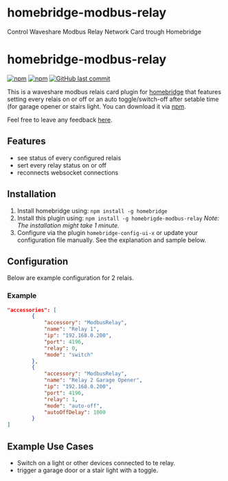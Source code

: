 # homebridge-modbus-relay
Control Waveshare Modbus Relay Network Card trough Homebridge

# homebridge-modbus-relay
[![npm](https://img.shields.io/npm/v/homebridge-modbus-relay.svg?style=flat-square)](https://www.npmjs.com/package/homebridge-modbus-relay)
[![npm](https://img.shields.io/npm/dt/homebridge-modbus-relay.svg?style=flat-square)](https://www.npmjs.com/package/homebridge-modbus-relay)
[![GitHub last commit](https://img.shields.io/github/last-commit/cruelviper/homebridge-modbus-relay.svg?style=flat-square)](https://github.com/cruelviper/homebridge-modbus-relay)

This is a waveshare modbus relais card plugin for [homebridge](https://github.com/nfarina/homebridge) that features setting every relais on or off or an auto toggle/switch-off after setable time (for garage opener or stairs light. You can download it via [npm](https://www.npmjs.com/package/homebridge-modbus-relay).  

Feel free to leave any feedback [here](https://github.com/cruelviper/homebridge-modbus-relay/issues).

## Features
- see status of every configured relais
- sert every relay status on or off
- reconnects websocket connections

## Installation

1. Install homebridge using: `npm install -g homebridge`
2. Install this plugin using: `npm install -g homebrigde-modbus-relay` *Note: The installation might take 1 minute.*
3. Configure via the plugin `homebridge-config-ui-x` or update your configuration file manually. See the explanation and sample below.

## Configuration

Below are example configuration for 2 relais.

### Example

```json
"accessories": [
        {
            "accessory": "ModbusRelay",
            "name": "Relay 1",
            "ip": "192.168.0.200",
            "port": 4196,
            "relay": 0,
            "mode": "switch"
        },
        {
            "accessory": "ModbusRelay",
            "name": "Relay 2 Garage Opener",
            "ip": "192.168.0.200",
            "port": 4196,
            "relay": 1,
            "mode": "auto-off",
            "autoOffDelay": 1000
        }
]
```

## Example Use Cases

- Switch on a light or other devices connected to te relay.
- trigger a garage door or a stair light with a toggle.
